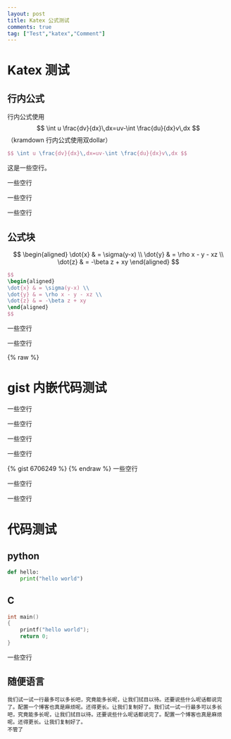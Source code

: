 ```yaml
---
layout: post
title: Katex 公式测试
comments: true
tag: ["Test","katex","Comment"]
---
```


# Katex 测试

## 行内公式
行内公式使用$$ \int u \frac{dv}{dx}\,dx=uv-\int \frac{du}{dx}v\,dx $$ （kramdown 行内公式使用双dollar）
```latex
$$ \int u \frac{dv}{dx}\,dx=uv-\int \frac{du}{dx}v\,dx $$ 
```

这是一些空行。

一些空行


一些空行

一些空行


## 公式块


$$
\begin{aligned}
\dot{x} & = \sigma(y-x) \\
\dot{y} & = \rho x - y - xz \\
\dot{z} & = -\beta z + xy
\end{aligned}
$$

```tex
$$
\begin{aligned}
\dot{x} & = \sigma(y-x) \\
\dot{y} & = \rho x - y - xz \\
\dot{z} & = -\beta z + xy
\end{aligned}
$$
```

一些空行

一些空行

{% raw %}
# gist 内嵌代码测试
一些空行

一些空行

一些空行

一些空行


{% gist 6706249 %}
{% endraw %}
一些空行

一些空行

一些空行

# 代码测试

## python

```python
def hello:
    print("hello world")

```
## C

```c
int main()
{
    printf("hello world");
    return 0;
}
```

一些空行

## 随便语言

```
我们试一试一行最多可以多长吧，究竟能多长呢，让我们拭目以待。还要说些什么呢话都说完了。配置一个博客也真是麻烦呢。还得更长。让我们复制好了。我们试一试一行最多可以多长吧，究竟能多长呢，让我们拭目以待。还要说些什么呢话都说完了。配置一个博客也真是麻烦呢。还得更长。让我们复制好了。
不管了


```
